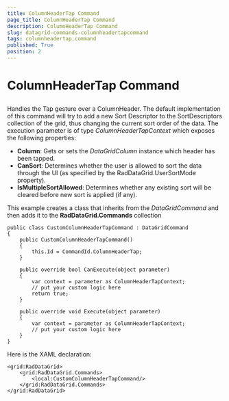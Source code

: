 ```yaml
---
title: ColumnHeaderTap Command
page_title: ColumnHeaderTap Command
description: ColumnHeaderTap Command
slug: datagrid-commands-columnheadertapcommand
tags: columnheadertap,command
published: True
position: 2
---
```


# ColumnHeaderTap Command



## 

Handles the Tap gesture over a ColumnHeader.
The default implementation of this command will try to add a new Sort Descriptor to the SortDescriptors collection of the grid,
thus changing the current sort order of the data.
The execution parameter is of type *ColumnHeaderTapContext* which exposes the following properties:

* **Column**: Gets or sets the *DataGridColumn* instance which header has been tapped.
* **CanSort**: Determines whether the user is allowed to sort the data through the UI (as specified by the RadDataGrid.UserSortMode property).
* **IsMultipleSortAllowed**: Determines whether any existing sort will be cleared before new sort is applied (if any).

This example creates a class that inherits from the *DataGridCommand* and then adds it to the **RadDataGrid.Commands** collection

	public class CustomColumnHeaderTapCommand : DataGridCommand
	{
	    public CustomColumnHeaderTapCommand()
	    {
	        this.Id = CommandId.ColumnHeaderTap;
	    }
	
	    public override bool CanExecute(object parameter)
	    {
	        var context = parameter as ColumnHeaderTapContext;
	        // put your custom logic here
	        return true;
	    }
	
	    public override void Execute(object parameter)
	    {
	        var context = parameter as ColumnHeaderTapContext;
	        // put your custom logic here               
	    }
	}

Here is the XAML declaration:

	<grid:RadDataGrid>
	    <grid:RadDataGrid.Commands>
	        <local:CustomColumnHeaderTapCommand/>
	    </grid:RadDataGrid.Commands>
	</grid:RadDataGrid>